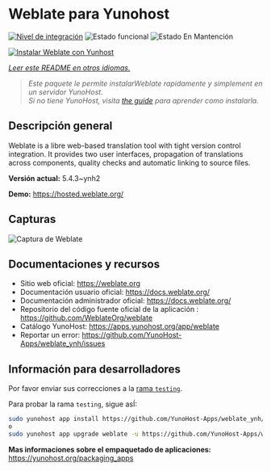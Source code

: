 <!--
Este archivo README esta generado automaticamente<https://github.com/YunoHost/apps/tree/master/tools/readme_generator>
No se debe editar a mano.
-->

# Weblate para Yunohost

[![Nivel de integración](https://dash.yunohost.org/integration/weblate.svg)](https://ci-apps.yunohost.org/ci/apps/weblate/) ![Estado funcional](https://ci-apps.yunohost.org/ci/badges/weblate.status.svg) ![Estado En Mantención](https://ci-apps.yunohost.org/ci/badges/weblate.maintain.svg)

[![Instalar Weblate con Yunhost](https://install-app.yunohost.org/install-with-yunohost.svg)](https://install-app.yunohost.org/?app=weblate)

*[Leer este README en otros idiomas.](./ALL_README.md)*

> *Este paquete le permite instalarWeblate rapidamente y simplement en un servidor YunoHost.*  
> *Si no tiene YunoHost, visita [the guide](https://yunohost.org/install) para aprender como instalarla.*

## Descripción general

Weblate is a libre web-based translation tool with tight version control integration. It provides two user interfaces, propagation of translations across components, quality checks and automatic linking to source files.

**Versión actual:** 5.4.3~ynh2

**Demo:** <https://hosted.weblate.org/>

## Capturas

![Captura de Weblate](./doc/screenshots/BigScreenshot.png)

## Documentaciones y recursos

- Sitio web oficial: <https://weblate.org>
- Documentación usuario oficial: <https://docs.weblate.org/>
- Documentación administrador oficial: <https://docs.weblate.org/>
- Repositorio del código fuente oficial de la aplicación : <https://github.com/WeblateOrg/weblate>
- Catálogo YunoHost: <https://apps.yunohost.org/app/weblate>
- Reportar un error: <https://github.com/YunoHost-Apps/weblate_ynh/issues>

## Información para desarrolladores

Por favor enviar sus correcciones a la [rama `testing`](https://github.com/YunoHost-Apps/weblate_ynh/tree/testing).

Para probar la rama `testing`, sigue asÍ:

```bash
sudo yunohost app install https://github.com/YunoHost-Apps/weblate_ynh/tree/testing --debug
o
sudo yunohost app upgrade weblate -u https://github.com/YunoHost-Apps/weblate_ynh/tree/testing --debug
```

**Mas informaciones sobre el empaquetado de aplicaciones:** <https://yunohost.org/packaging_apps>
